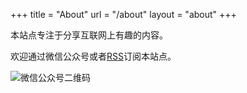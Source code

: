 +++
title = "About"
url = "/about"
layout = "about"
+++

本站点专注于分享互联网上有趣的内容。

欢迎通过微信公众号或者[RSS](https://gujiakai.top/index.xml)订阅本站点。

![微信公众号二维码](https://vip2.loli.io/2022/12/13/NghfkyqxXLQlVpR.webp)